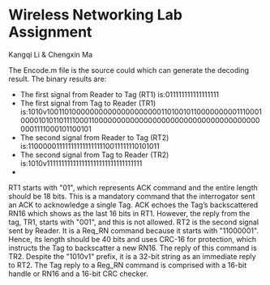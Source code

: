 # Wireless Networking Lab Assignment

Kangqi Li & Chengxin Ma

The Encode.m file is the source could which can generate the decoding result.
The binary results are:
* The first signal from Reader to Tag (RT1) is:011111111111111111 
* The first signal from Tag to Reader (TR1) is:1010v100110100000000000000000000110100101100000000011100010000101011011110001100000000000000000000000000000000000000001111000101100101 
* The second signal from Reader to Tag (RT2) is:1100000111111111111111110011111110101011 
* The second signal from Tag to Reader (TR2) is:1010v111111111111111111111111111111111 
* 
RT1 starts with "01", which represents ACK command and the entire length should be 18 bits. This is a mandatory command that the interrogator sent an ACK to acknowledge a single Tag. ACK echoes the Tag’s backscattered RN16 which shows as the last 16 bits in RT1. However, the reply from the tag, TR1, starts with "001", and this is not allowed. 
RT2 is the second signal sent by Reader. It is a Req_RN command because it starts with "11000001". Hence, its length should be 40 bits and uses CRC-16 for protection, which instructs the Tag to backscatter a new RN16. The reply of this command is TR2. Despite the "1010v1" prefix, it is a 32-bit string as an immediate reply to RT2. The Tag reply to a Reg_RN command is comprised with a 16-bit handle or RN16 and a 16-bit CRC checker.
